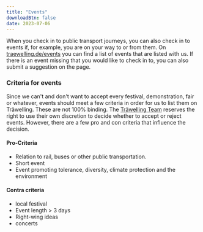 ```yaml
---
title: "Events"
downloadBtn: false
date: 2023-07-06
---
```


When you check in to public transport journeys, you can also check in to events if, for example, you are on your way to or from them.
On [traewelling.de/events](https://traewelling.de/events) you can find a list of events that are listed with us.
If there is an event missing that you would like to check in to, you can also submit a suggestion on the page.

### Criteria for events

Since we can't and don't want to accept every festival, demonstration, fair or whatever, events should meet a few criteria in order for us to list them on Träwelling.
These are not 100% binding.
The [Träwelling Team](/governance/team) reserves the right to use their own discretion to decide whether to accept or reject events.
However, there are a few pro and con criteria that influence the decision.

#### Pro-Criteria

+ Relation to rail, buses or other public transportation.
+ Short event
+ Event promoting tolerance, diversity, climate protection and the environment

#### Contra criteria

- local festival
- Event length > 3 days
- Right-wing ideas
- concerts